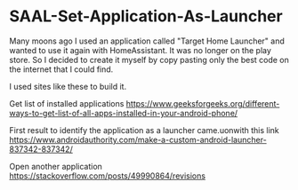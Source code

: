 # SAAL-Set-Application-As-Launcher
 Many moons ago I used an application called "Target Home Launcher" and wanted to use it again with HomeAssistant. It was no longer on the play store. So I decided to create it myself by copy pasting only the best code on the internet that I could find.


I used sites like these to build it.

Get list of installed applications 
https://www.geeksforgeeks.org/different-ways-to-get-list-of-all-apps-installed-in-your-android-phone/

First result to identify the application as a launcher came.uonwith this link
https://www.androidauthority.com/make-a-custom-android-launcher-837342-837342/

Open another application
https://stackoverflow.com/posts/49990864/revisions
